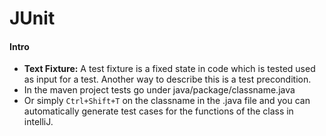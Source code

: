 # JUnit

#### Intro
- **Text Fixture:** A test fixture is a fixed state in code which is tested used as input for a test. Another way to describe this is a test precondition.
- In the maven project tests go under java/package/classname.java
- Or simply `Ctrl+Shift+T` on the classname in the .java file and you can automatically generate test cases for the functions of the class in intelliJ.
